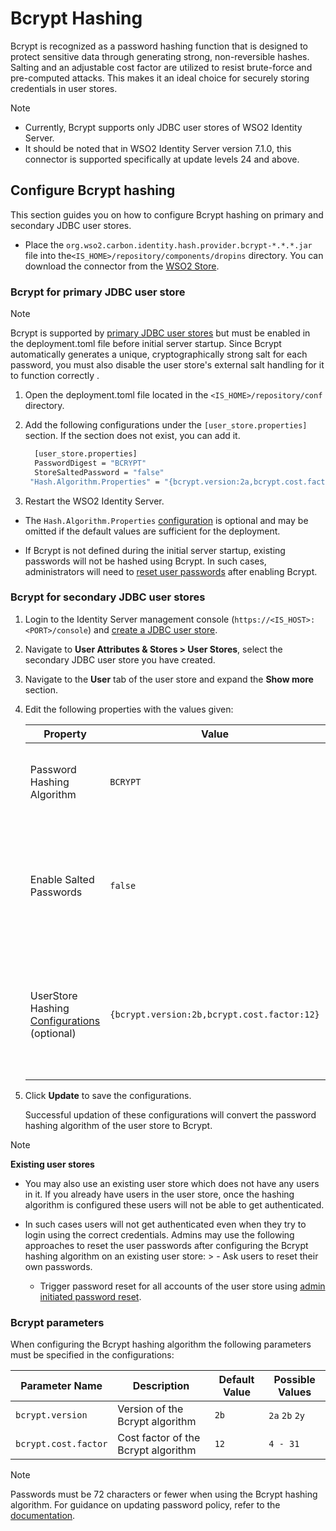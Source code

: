 # Bcrypt Hashing

Bcrypt is recognized as a password hashing function that is designed to protect sensitive data through generating strong, non-reversible hashes. Salting and an adjustable cost factor are utilized to resist brute-force and pre-computed attacks. This makes it an ideal choice for securely storing credentials in user stores.

> [!NOTE]
> * Currently, Bcrypt supports only JDBC user stores of WSO2 Identity Server.
> * It should be noted that in WSO2 Identity Server version 7.1.0, this connector is supported specifically at update levels 24 and above.

## Configure Bcrypt hashing

This section guides you on how to configure Bcrypt hashing on primary and secondary JDBC user stores.
* Place the `org.wso2.carbon.identity.hash.provider.bcrypt-*.*.*.jar` file into the`<IS_HOME>/repository/components/dropins` directory. You can download the connector from the [WSO2 Store](https://store.wso2.com/connector/identity-hash-provider-bcrypt).
### Bcrypt for primary JDBC user store

> [!NOTE]
> Bcrypt is supported by
[primary JDBC user stores](https://is.docs.wso2.com/en/7.0.0/guides/users/user-stores/primary-user-store/configure-a-jdbc-user-store/) but must be enabled in the deployment.toml file before initial server startup. Since Bcrypt automatically generates a unique, cryptographically strong salt for each password, you must also disable the user store's external salt handling for it to function correctly .

1. Open the deployment.toml file located in the `<IS_HOME>/repository/conf` directory.

2. Add the following configurations under the `[user_store.properties]` section. If the section does not exist, you can add it.

   ```bash
     [user_store.properties]
     PasswordDigest = "BCRYPT"
     StoreSaltedPassword = "false"
    "Hash.Algorithm.Properties" = "{bcrypt.version:2a,bcrypt.cost.factor:10}"
   ```
3. Restart the WSO2 Identity Server.

* The `Hash.Algorithm.Properties` [configuration](#bcrypt-parameters) is optional and may be omitted if the default values are sufficient for the deployment.

* If Bcrypt is not defined during the initial server startup, existing passwords will not be hashed using Bcrypt. In such cases, administrators will need to [reset user passwords](https://is.docs.wso2.com/en/latest/guides/account-configurations/account-recovery/password-recovery/) after enabling Bcrypt.

### Bcrypt for secondary JDBC user stores

1. Login to the Identity Server management console (`https://<IS_HOST>:<PORT>/console`) and [create a JDBC user store](https://is.docs.wso2.com/en/7.0.0/guides/users/user-stores/configure-secondary-user-stores/).

2. Navigate to **User Attributes & Stores > User Stores**, select the secondary JDBC user store you have created.

3. Navigate to the **User** tab of the user store and expand the **Show more** section.

5. Edit the following properties with the values given:

   <table>
    <thead>
    <tr class="header">
    <th>Property</th>
    <th>Value</th>
    <th>Description</th>
    </tr>
    </thead>
    <tbody>
    <tr class="odd">
    <td>Password Hashing Algorithm</td>
    <td><code>BCRYPT</code></td>
    <td>Name of the hashing algorithm supported by the user store.</td>
    </tr>
    <tr class = "odd">
    <td>Enable Salted Passwords</td>
    <td><code>false</code></td>
    <td>Determines whether passwords are stored with an additional salt. For bcrypt, this should be set to false.</td>
    </tr>
    <tr class="even">
    <td>UserStore Hashing <a href="#bcrypt-parameters">Configurations</a> (optional)</td>
    <td><code>{bcrypt.version:2b,bcrypt.cost.factor:12}</code></td>
    <td>Additional parameters required for password hashing algorithm. This should be given in JSON format.</td>
        </tbody>
    </table>

5. Click **Update** to save the configurations.

   Successful updation of these configurations will convert the password hashing algorithm of the user store to Bcrypt.

> [!NOTE]
>  **Existing user stores**
> - You may also use an existing user store which does not have any users in it. If you already have users in the user store, once the hashing algorithm is configured these users will not be able to get authenticated.
>
> - In such cases users will not get authenticated even when they try to login using the correct  credentials. Admins may use the following approaches to reset the user passwords after configuring the Bcrypt hashing algorithm on an existing user store:
    >   - Ask users to reset their own passwords.
>   - Trigger password reset for all accounts of the user store using [admin initiated password reset](https://is.docs.wso2.com/en/7.0.0/guides/users/manage-users/#reset-the-users-password).

### Bcrypt parameters

When configuring the Bcrypt hashing algorithm the following parameters must be specified in the configurations:

   <table>
  <thead>
    <tr class="header">
      <th >Parameter Name</th>
      <th>Description</th>
      <th>Default Value</th>
      <th>Possible Values</th>
    </tr>
  </thead>
  <tbody>
    <tr class="odd">
      <td><code>bcrypt.version</code></td>
      <td>Version of the Bcrypt algorithm</td>
      <td><code>2b</code></td>
      <td><code>2a</code> <code>2b</code> <code>2y</code></td>
    </tr>
    <tr class="even">
      <td><code>bcrypt.cost.factor</code></td>
      <td>Cost factor of the Bcrypt algorithm</td>
      <td><code>12</code></td>
      <td><code>4 - 31</code></td>
    </tr>
  </tbody>
</table>

>[!NOTE]
>Passwords must be 72 characters or fewer when using the Bcrypt hashing algorithm. For guidance on updating password policy, refer to the [documentation](https://is.docs.wso2.com/en/7.1.0/guides/account-configurations/login-security/password-validation/#password-input-validation).
   